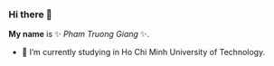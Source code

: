 ### Hi there 👋

**My name** is ✨ _Pham Truong Giang_ ✨.

- 🔭 I’m currently studying in Ho Chi Minh University of Technology.

